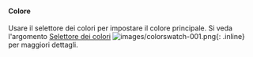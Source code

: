 #### Colore
Usare il selettore dei colori per impostare il colore principale.  Si veda l'argomento [Selettore dei colori](select-color.html) ![images/colorswatch-001.png](images/colorswatch-001.png){: .inline} per maggiori dettagli.